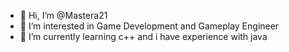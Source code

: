 - 👋 Hi, I’m @Mastera21
- 👀 I’m interested in Game Development and Gameplay Engineer
- 🌱 I’m currently learning c++ and i have experience with java
<!--- 
💞️ I’m looking to collaborate on ...
- 📫 How to reach me ...
--->

<!---
Mastera21/Mastera21 is a ✨ special ✨ repository because its `README.md` (this file) appears on your GitHub profile.
You can click the Preview link to take a look at your changes.
--->
